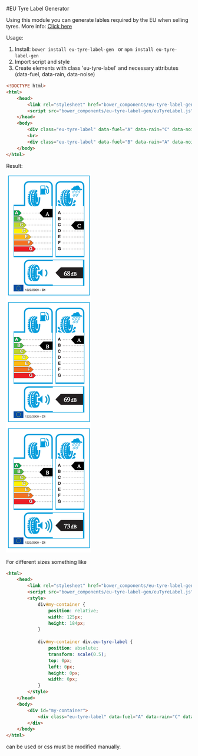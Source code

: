 #EU Tyre Label Generator

Using this module you can generate lables required by the EU when selling tyres.
More info: [Click here](http://www.etrma.org/tyres/tyre-labelling)

Usage:

1. Install:
    ```bower install eu-tyre-label-gen ``` or ```npm install eu-tyre-label-gen ```
2. Import script and style
3. Create elements with class 'eu-tyre-label' and necessary attributes (data-fuel, data-rain, data-noise)

```html
<!DOCTYPE html>
<html>
    <head>
        <link rel="stylesheet" href="bower_components/eu-tyre-label-gen/euTyreLabel.css">
        <script src="bower_components/eu-tyre-label-gen/euTyreLabel.js"></script>
    </head>
    <body>
        <div class="eu-tyre-label" data-fuel="A" data-rain="C" data-noise="50"></div>
        <br>
        <div class="eu-tyre-label" data-fuel="B" data-rain="A" data-noise="40"></div>
    </body>
</html>
```

Result:

<img src="img/screener.png" alt="alt text" title="EU Tyre Gen Result">


For different sizes something like 

```html
<html>
    <head>
        <link rel="stylesheet" href="bower_components/eu-tyre-label-gen/euTyreLabel.css">
        <script src="bower_components/eu-tyre-label-gen/euTyreLabel.js"></script>
        <style>
            div#my-container {
                position: relative;
                width: 125px;
                height: 184px;
            }

            div#my-container div.eu-tyre-label {
                position: absolute;
                transform: scale(0.5);
                top: 0px;
                left: 0px;
                height: 0px;
                width: 0px;
            }
        </style>
    </head>
    <body>
        <div id="my-container">
            <div class="eu-tyre-label" data-fuel="A" data-rain="C" data-noise="68"></div>
        </div>
    </body>
</html>
```

can be used or css must be modified manually. 
